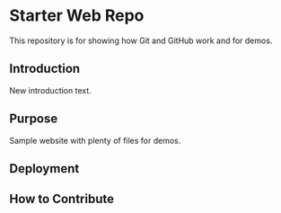 # Starter Web Repo

This repository is for showing how Git and GitHub work and for demos.

## Introduction

New introduction text.

## Purpose

Sample website with plenty of files for demos.

## Deployment

## How to Contribute